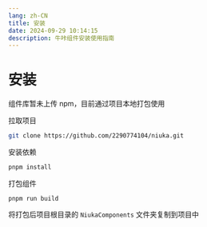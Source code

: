 ```yaml
---
lang: zh-CN
title: 安装
date: 2024-09-29 10:14:15
description: 牛咔组件安装使用指南
---
```


# 安装

组件库暂未上传 npm，目前通过项目本地打包使用

拉取项目

```sh
git clone https://github.com/2290774104/niuka.git
```

安装依赖

```sh
pnpm install
```

打包组件

```
pnpm run build
```

将打包后项目根目录的 `NiukaComponents` 文件夹复制到项目中

